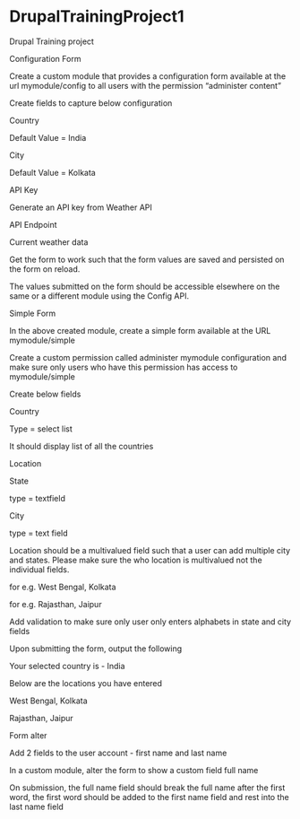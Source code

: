 # DrupalTrainingProject1
Drupal Training project



Configuration Form

Create a custom module that provides a configuration form available at the url mymodule/config to all users with the permission “administer content”

Create fields to capture below configuration

Country

Default Value = India

City

Default Value = Kolkata

API Key

Generate an API key from Weather API 

API Endpoint

Current weather data 

Get the form to work such that the form values are saved and persisted on the form on reload.

The values submitted on the form should be accessible elsewhere on the same or a different module using the Config API.

Simple Form

In the above created module, create a simple form available at the URL mymodule/simple

Create a custom permission called administer mymodule configuration and make sure only users who have this permission has access to mymodule/simple

Create below fields

Country

Type = select list

It should display list of all the countries

Location

State

type = textfield

City

type = text field

Location should be a multivalued field such that a user can add multiple city and states. Please make sure the who location is multivalued not the individual fields.

for e.g. West Bengal, Kolkata

for e.g. Rajasthan, Jaipur

Add validation to make sure only user only enters alphabets in state and city fields

Upon submitting the form, output the following

Your selected country is  - India

Below are the locations you have entered

West Bengal, Kolkata

Rajasthan, Jaipur

Form alter

Add 2 fields to the user account - first name and last name

In a custom module, alter the form to show a custom field full name

On submission, the full name field should break the full name after the first word, the first word should be added to the first name field and rest into the last name field
